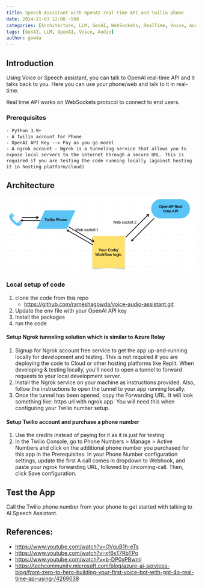 ```yaml
---
title: Speech Assistant with OpenAI real-time API and Twilio phone
date: 2024-11-03 12:00 -500
categories: [Architecture, LLM, GenAI, WebSockets, RealTime, Voice, Audio]
tags: [GenAI, LLM, OpenAI, Voice, Audio]
author: gowda
---
```


## Introduction

Using Voice or Speech assistant, you can talk to OpenAI real-time API and it talks back to you. Here you can use your phone/web and talk to it in real-time.

Real time API works on WebSockets protocol to connect to end users.

### Prerequisites

    - Python 3.9+
    - A Twilio account for Phone
    - OpenAI API Key --> Pay as you go model
    - A ngrok account - Ngrok is a tunneling service that allows you to expose local servers to the internet through a secure URL. This is required if you are testing the code running locally (against hosting it in hosting platform/cloud)

## Architecture

![Desktop View](/assets/img/voice-assistant.png)

### Local setup of code

1. clone the code from this repo
   - <https://github.com/rameshagowda/voice-audio-assistant.git>
2. Update the env file with your OpenAI API key
3. Install the packages
4. run the code

#### Setup Ngrok tunneling solution which is similar to Azure Relay

1. Signup for Ngrok account free service to get the app up-and-running locally for development and testing. This is not required if you are deploying the code to Cloud or other hosting platforms like Replit. When developing & testing locally, you'll need to open a tunnel to forward requests to your local development server.
2. Install the Ngrok service on your machine as instructions provided. Also, follow the instructions to open the tunnel to your app running locally.
3. Once the tunnel has been opened, copy the Forwarding URL. It will look something like: https url with ngrok.app. You will need this when configuring your Twilio number setup.

#### Setup Twilio account and purchase a phone number

1. Use the credits instead of paying for it as it is just for testing
2. In the Twilio Console, go to Phone Numbers > Manage > Active Numbers and click on the additional phone number you purchased for this app in the Prerequisites.
   In your Phone Number configuration settings, update the first A call comes in dropdown to Webhook, and paste your ngrok forwarding URL, followed by /incoming-call. Then, click Save configuration.

## Test the App

Call the Twilio phone number from your phone to get started with talking to AI Speech Assistant.

## References:

- <https://www.youtube.com/watch?v=OVguB1h-eTs>
- <https://www.youtube.com/watch?v=xf6xT7RbTPo>
- <https://www.youtube.com/watch?v=b-DP0xPBwmI>
- <https://techcommunity.microsoft.com/blog/azure-ai-services-blog/from-zero-to-hero-building-your-first-voice-bot-with-gpt-4o-real-time-api-using-/4269038>
